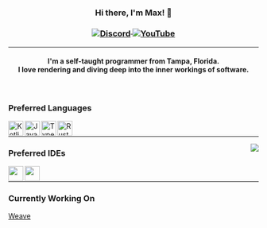 <!--- Thanks to Scherso for the inspiration! https://github.com/Scherso/Scherso --->

<h3 align="middle">

   Hi there, I'm Max! 👋 

   <a href="https://discordapp.com/users/830161230337409074">
      <img
         align="middle" alt="Discord"
         src="https://img.shields.io/badge/-exe.jar-5865F2?&style=flat-square&logo=discord&logoColor=white"
      />
   </a>
   <a href="https://youtube.com/@MaxStats">
      <img
         align="middle" alt="YouTube"
         src="https://img.shields.io/badge/-MaxStats-FF0000?&style=flat-square&logo=youtube&logoColor=white"
      />
   </a>
</h3>

<hr>

<h4 align="middle">
     I'm a self-taught programmer from Tampa, Florida. <br>
   I love rendering and diving deep into the inner workings of software.
</h4>

<br>

### Preferred Languages

<a href="https://kotlinlang.org/">
     <img
          align="left" alt="Kotlin" width="30px" height="30px"
          src="https://img.icons8.com/color/48/000000/kotlin.png"
     />
</a>

<a href="https://www.java.com/en/download/help/whatis_java.html">
     <img
         align="left" alt="Java" width="30px" height="30px" 
         src="https://img.icons8.com/color/48/000000/java-coffee-cup-logo--v2.png"
     />
</a>

<a href="https://www.typescriptlang.org/">
     <img
          align="left" alt="TypeScript" width="30px" height="30px"
          src="https://img.icons8.com/color/48/000000/typescript.png"
     />
</a>

<a href="https://www.rust-lang.org/">
     <img
          align="left" alt="Rust" width="30px" height="30px"
          src="https://rust-lang.org/logos/rust-logo-256x256.png"
     />
</a>



<br>

<hr>

<img align="right"
     src="https://github-readme-stats.vercel.app/api?username=exejar&show_icons=true&theme=radical"
/>

### Preferred IDEs

<a href="https://www.jetbrains.com/idea/">
     <img
         align="left" height="30"
         src="https://img.icons8.com/color/48/000000/intellij-idea.png"
     />
</a>

<a href="https://www.jetbrains.com/webstorm/">
     <img
         align="left" height="30"
         src="https://img.icons8.com/color/48/000000/webstorm.png"
     />
</a>

<br>

<hr>

### Currently Working On

<a href="https://github.com/Weave-MC">
     Weave
</a>
